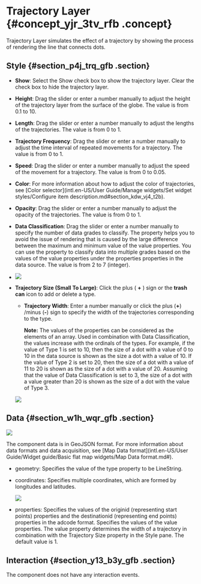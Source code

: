 # Trajectory Layer {#concept_yjr_3tv_rfb .concept}

Trajectory Layer simulates the effect of a trajectory by showing the process of rendering the line that connects dots.

## Style {#section_p4j_trq_gfb .section}

-   **Show**: Select the Show check box to show the trajectory layer. Clear the check box to hide the trajectory layer.
-   **Height**: Drag the slider or enter a number manually to adjust the height of the trajectory layer from the surface of the globe. The value is from 0.1 to 10.
-   **Length**: Drag the slider or enter a number manually to adjust the lengths of the trajectories. The value is from 0 to 1.
-   **Trajectory Frequency**: Drag the slider or enter a number manually to adjust the time interval of repeated movements for a trajectory. The value is from 0 to 1.
-   **Speed**: Drag the slider or enter a number manually to adjust the speed of the movement for a trajectory. The value is from 0 to 0.05.
-   **Color**: For more information about how to adjust the color of trajectories, see [Color selector](intl.en-US/User Guide/Manage widgets/Set widget styles/Configure item description.md#section_kdw_vj4_t2b).
-   **Opacity**: Drag the slider or enter a number manually to adjust the opacity of the trajectories. The value is from 0 to 1.
-   **Data Classification**: Drag the slider or enter a number manually to specify the number of data grades to classify. The property helps you to avoid the issue of rendering that is caused by the large difference between the maximum and minimum value of the value properties. You can use the property to classify data into multiple grades based on the values of the value properties under the properties properties in the data source. The value is from 2 to 7 \(integer\).
-   ![](http://static-aliyun-doc.oss-cn-hangzhou.aliyuncs.com/assets/img/41692/155808647621673_en-US.png)

-   **Trajectory Size \(Small To Large\)**: Click the plus \( **+** \) sign or the **trash can** icon to add or delete a type.

    -   **Trajectory Width**: Enter a number manually or click the plus \(**+**\) /minus \(**-**\) sign to specify the width of the trajectories corresponding to the type.

        **Note:** The values of the properties can be considered as the elements of an array. Used in combination with Data Classification, the values increase with the ordinals of the types. For example, if the value of Type 1 is set to 10, then the size of a dot with a value of 0 to 10 in the data source is shown as the size a dot with a value of 10. If the value of Type 2 is set to 20, then the size of a dot with a value of 11 to 20 is shown as the size of a dot with a value of 20. Assuming that the value of Data Classification is set to 3, the size of a dot with a value greater than 20 is shown as the size of a dot with the value of Type 3.

    ![](http://static-aliyun-doc.oss-cn-hangzhou.aliyuncs.com/assets/img/41692/155808647621692_en-US.png)


## Data {#section_w1h_wqr_gfb .section}

![](http://static-aliyun-doc.oss-cn-hangzhou.aliyuncs.com/assets/img/41692/155808647621693_en-US.png)

The component data is in GeoJSON format. For more information about data formats and data acquisition, see [Map Data format](intl.en-US/User Guide/Widget guide/Basic flat map widgets/Map Data format.md#).

-   geometry: Specifies the value of the type property to be LineString.
-   coordinates: Specifies multiple coordinates, which are formed by longitudes and latitudes.

    ![](http://static-aliyun-doc.oss-cn-hangzhou.aliyuncs.com/assets/img/41692/155808647625270_en-US.png)

-   properties: Specifies the values of the originid \(representing start points\) properties and the destinationid \(representing end points\) properties in the adcode format. Specifies the values of the value properties. The value property determines the width of a trajectory in combination with the Trajectory Size property in the Style pane. The default value is 1.

## Interaction {#section_y13_b3y_gfb .section}

The component does not have any interaction events.

